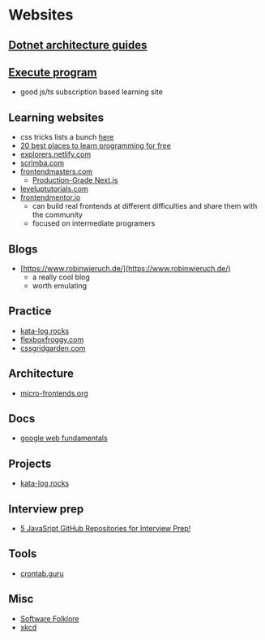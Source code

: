 # Websites

## [Dotnet architecture guides](https://dotnet.microsoft.com/learn/dotnet/architecture-guides)

## [Execute program](https://www.executeprogram.com/)
- good js/ts subscription based learning site

## Learning websites
- css tricks lists a bunch [here](https://css-tricks.com/teaching-web-dev-for-free-is-good-business/)
- [20 best places to learn programming for free](https://catalins.tech/20-best-places-to-learn-programming-for-free)
- [explorers.netlify.com](https://explorers.netlify.com/)
- [scrimba.com](https://scrimba.com/)
- [frontendmasters.com](https://frontendmasters.com/)
  - [Production-Grade Next.js](https://frontendmasters.com/courses/production-next/)
- [leveluptutorials.com](https://www.leveluptutorials.com/)
- [frontendmentor.io](https://www.frontendmentor.io/)
  - can build real frontends at different difficulties and share them with the community
  - focused on intermediate programers

## Blogs
- [https://www.robinwieruch.de/](https://www.robinwieruch.de/)
  - a really cool blog
  - worth emulating

## Practice
- [kata-log.rocks](https://kata-log.rocks/starter)
- [flexboxfroggy.com](https://flexboxfroggy.com/)
- [cssgridgarden.com](https://cssgridgarden.com/)

## Architecture
- [micro-frontends.org](https://micro-frontends.org/)

## Docs
- [google web fundamentals](https://developers.google.com/web/fundamentals)

## Projects
- [kata-log.rocks](https://kata-log.rocks/banking-kata)

## Interview prep
- [5 JavaSript GitHub Repositories for Interview Prep!](https://pranav-birajdar.vercel.app/blog/5-javasript-github-repositories-for-interview-prep-306h)

## Tools
- [crontab.guru](https://crontab.guru/)

## Misc
- [Software Folklore](http://beza1e1.tuxen.de/lore/index.html)
- [xkcd](https://xkcd.com/1179/)